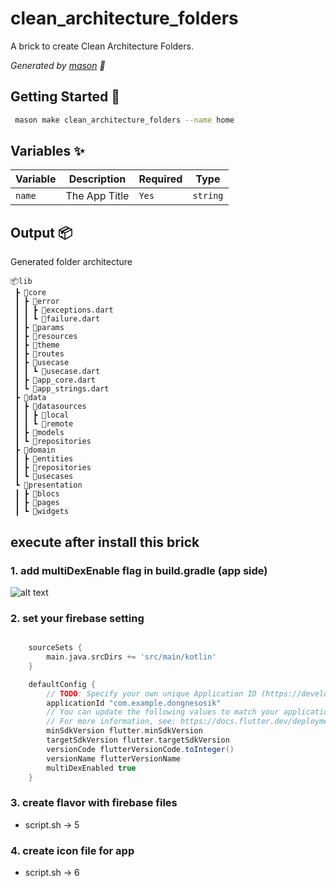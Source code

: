 # clean_architecture_folders

A brick to create Clean Architecture Folders.

_Generated by [mason][1] 🧱_

## Getting Started 🚀

```sh
 mason make clean_architecture_folders --name home
```

## Variables ✨

| Variable | Description   | Required | Type     |
| -------- | ------------- | -------- | -------- |
| `name`   | The App Title | `Yes`    | `string` |

## Output 📦

Generated folder architecture

```
📦lib
 ┣ 📂core
 ┃ ┣ 📂error
 ┃ ┃ ┣ 📜exceptions.dart
 ┃ ┃ ┗ 📜failure.dart
 ┃ ┣ 📂params
 ┃ ┣ 📂resources
 ┃ ┣ 📂theme
 ┃ ┣ 📂routes
 ┃ ┣ 📂usecase
 ┃ ┃ ┗ 📜usecase.dart
 ┃ ┣ 📜app_core.dart
 ┃ ┗ 📜app_strings.dart
 ┣ 📂data
 ┃ ┣ 📂datasources
 ┃ ┃ ┣ 📂local
 ┃ ┃ ┗ 📂remote
 ┃ ┣ 📂models
 ┃ ┗ 📂repositories
 ┣ 📂domain
 ┃ ┣ 📂entities
 ┃ ┣ 📂repositories
 ┃ ┗ 📂usecases
 ┗ 📂presentation
 ┃ ┣ 📂blocs
 ┃ ┣ 📂pages
 ┃ ┗ 📂widgets
```

[1]: https://github.com/junddao/clean_architecture_base.git

## execute after install this brick

### 1. add multiDexEnable flag in build.gradle (app side)

![alt text](image.png)

### 2. set your firebase setting

```gradle

    sourceSets {
        main.java.srcDirs += 'src/main/kotlin'
    }

    defaultConfig {
        // TODO: Specify your own unique Application ID (https://developer.android.com/studio/build/application-id.html).
        applicationId "com.example.dongnesosik"
        // You can update the following values to match your application needs.
        // For more information, see: https://docs.flutter.dev/deployment/android#reviewing-the-gradle-build-configuration.
        minSdkVersion flutter.minSdkVersion
        targetSdkVersion flutter.targetSdkVersion
        versionCode flutterVersionCode.toInteger()
        versionName flutterVersionName
        multiDexEnabled true
    }

```

### 3. create flavor with firebase files

- script.sh -> 5

### 4. create icon file for app

- script.sh -> 6
